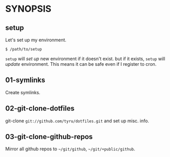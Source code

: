 
# SYNOPSIS
## setup
Let's set up my environment.

    $ /path/to/setup

`setup` will *set up* new environment if it doesn't exist.
but if it exists, `setup` will *update* environment.
This means it can be safe even if I register to cron.

## 01-symlinks
Create symlinks.

## 02-git-clone-dotfiles
git-clone `git://github.com/tyru/dotfiles.git`
and set up misc. info.

## 03-git-clone-github-repos
Mirror all github repos to `~/git/github`, `~/git/+public/github`.
